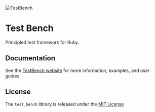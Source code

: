 ![TestBench](http://test-bench.software/test-bench-icon-130x115.png)

# Test Bench

Principled test framework for Ruby.

## Documentation

See the [TestBench website](http://test-bench.software) for more information, examples, and user guides.

## License

The `test_bench` library is released under the [MIT License](./MIT-License.txt)
